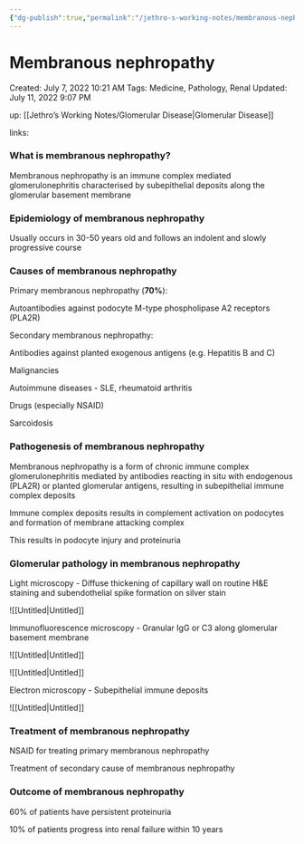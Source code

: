```yaml
---
{"dg-publish":true,"permalink":"/jethro-s-working-notes/membranous-nephropathy/","dgPassFrontmatter":true}
---
```



# Membranous nephropathy

Created: July 7, 2022 10:21 AM
Tags: Medicine, Pathology, Renal
Updated: July 11, 2022 9:07 PM

up: [[Jethro’s Working Notes/Glomerular Disease\|Glomerular Disease]] 

links:

### **What is membranous nephropathy?**

Membranous nephropathy is an immune complex mediated glomerulonephritis characterised by subepithelial deposits along the glomerular basement membrane

### **Epidemiology of membranous nephropathy**

Usually occurs in 30-50 years old and follows an indolent and slowly progressive course

### **Causes of membranous nephropathy**

Primary membranous nephropathy (**70%**):

Autoantibodies against podocyte M-type phospholipase A2 receptors (PLA2R)

Secondary membranous nephropathy:

Antibodies against planted exogenous antigens (e.g. Hepatitis B and C)

Malignancies

Autoimmune diseases - SLE, rheumatoid arthritis

Drugs (especially NSAID)

Sarcoidosis

### **Pathogenesis of membranous nephropathy**

Membranous nephropathy is a form of chronic immune complex glomerulonephritis mediated by antibodies reacting in situ with endogenous (PLA2R) or planted glomerular antigens, resulting in subepithelial immune complex deposits

Immune complex deposits results in complement activation on podocytes and formation of membrane attacking complex

This results in podocyte injury and proteinuria

### **Glomerular pathology in membranous nephropathy**

Light microscopy - Diffuse thickening of capillary wall on routine H&E staining and subendothelial spike formation on silver stain

![[Untitled\|Untitled]]

Immunofluorescence microscopy - Granular IgG or C3 along glomerular basement membrane

![[Untitled\|Untitled]]

![[Untitled\|Untitled]]

Electron microscopy - Subepithelial immune deposits

![[Untitled\|Untitled]]

### **Treatment of membranous nephropathy**

NSAID for treating primary membranous nephropathy

Treatment of secondary cause of membranous nephropathy

### **Outcome of membranous nephropathy**

60% of patients have persistent proteinuria

10% of patients progress into renal failure within 10 years